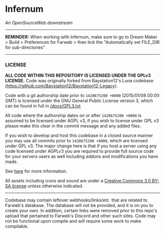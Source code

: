 # Infernum
*An OpenSourceWeb downstream*

---

**REMINDER:** When working with Infernum, make sure to go to Dream Maker > Build > Preferences for Farweb > then tick the "Automatically set FILE_DIR for sub-directories"

---

### LICENSE

**ALL CODE WITHIN THIS REPOSITORY IS LICENSED UNDER THE GPLv3 LICENSE.** Code was originally forked from Baystation12's Luna codebase (https://github.com/Baystation12/Baystation12-Legacy).

Code with a git authorship date prior to `1420675200 +0000` (2015/01/08 00:00 GMT) is licensed under the GNU General Public License version 3, which can be found in full in [/docs/GPL3.txt](/docs/GPL3.txt)

All code where the authorship dates on or after `1420675200 +0000` is assumed to be licensed under AGPL v3, if you wish to license under GPL v3 please make this clear in the commit message and any added files.

If you wish to develop and host this codebase in a closed source manner you may use all commits prior to `1420675200 +0000`, which are licensed under GPL v3.  The major change here is that if you host a server using any code licensed under AGPLv3 you are required to provide full source code for your servers users as well including addons and modifications you have made.

See [here](https://www.gnu.org/licenses/why-affero-gpl.html) for more information.

All assets including icons and sound are under a [Creative Commons 3.0 BY-SA license](https://creativecommons.org/licenses/by-sa/3.0/) unless otherwise indicated.

---

Codebase may contain leftover webhooks/links/etc. that are related to Farweb's database. The database will not be provided, and it is on you to create your own. In addition, certain links were removed prior to this repo's upload that pertained to Farweb's Discord and other such sites. Code may not be functional upon compile and will require some work to make compilable.
